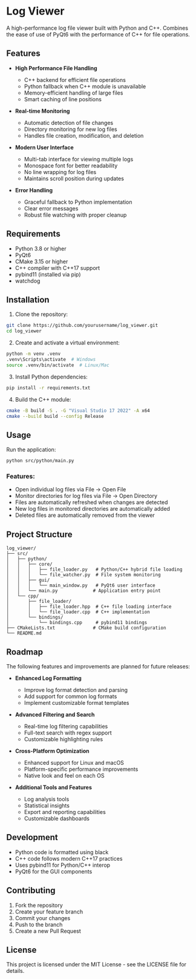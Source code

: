 # Log Viewer

A high-performance log file viewer built with Python and C++. Combines the ease of use of PyQt6 with the performance of C++ for file operations.

## Features

- **High Performance File Handling**
  - C++ backend for efficient file operations
  - Python fallback when C++ module is unavailable
  - Memory-efficient handling of large files
  - Smart caching of line positions

- **Real-time Monitoring**
  - Automatic detection of file changes
  - Directory monitoring for new log files
  - Handles file creation, modification, and deletion

- **Modern User Interface**
  - Multi-tab interface for viewing multiple logs
  - Monospace font for better readability
  - No line wrapping for log files
  - Maintains scroll position during updates

- **Error Handling**
  - Graceful fallback to Python implementation
  - Clear error messages
  - Robust file watching with proper cleanup

## Requirements

- Python 3.8 or higher
- PyQt6
- CMake 3.15 or higher
- C++ compiler with C++17 support
- pybind11 (installed via pip)
- watchdog

## Installation

1. Clone the repository:
```bash
git clone https://github.com/yourusername/log_viewer.git
cd log_viewer
```

2. Create and activate a virtual environment:
```bash
python -m venv .venv
.venv\Scripts\activate  # Windows
source .venv/bin/activate  # Linux/Mac
```

3. Install Python dependencies:
```bash
pip install -r requirements.txt
```

4. Build the C++ module:
```bash
cmake -B build -S . -G "Visual Studio 17 2022" -A x64
cmake --build build --config Release
```

## Usage

Run the application:
```bash
python src/python/main.py
```

### Features:
- Open individual log files via File -> Open File
- Monitor directories for log files via File -> Open Directory
- Files are automatically refreshed when changes are detected
- New log files in monitored directories are automatically added
- Deleted files are automatically removed from the viewer

## Project Structure

```
log_viewer/
├── src/
│   ├── python/
│   │   ├── core/
│   │   │   ├── file_loader.py   # Python/C++ hybrid file loading
│   │   │   └── file_watcher.py  # File system monitoring
│   │   ├── gui/
│   │   │   └── main_window.py   # PyQt6 user interface
│   │   └── main.py             # Application entry point
│   └── cpp/
│       ├── file_loader/
│       │   ├── file_loader.hpp  # C++ file loading interface
│       │   └── file_loader.cpp  # C++ implementation
│       └── bindings/
│           └── bindings.cpp     # pybind11 bindings
├── CMakeLists.txt              # CMake build configuration
└── README.md
```

## Roadmap

The following features and improvements are planned for future releases:

- **Enhanced Log Formatting**
  - Improve log format detection and parsing
  - Add support for common log formats
  - Implement customizable format templates

- **Advanced Filtering and Search**
  - Real-time log filtering capabilities
  - Full-text search with regex support
  - Customizable highlighting rules

- **Cross-Platform Optimization**
  - Enhanced support for Linux and macOS
  - Platform-specific performance improvements
  - Native look and feel on each OS

- **Additional Tools and Features**
  - Log analysis tools
  - Statistical insights
  - Export and reporting capabilities
  - Customizable dashboards

## Development

- Python code is formatted using black
- C++ code follows modern C++17 practices
- Uses pybind11 for Python/C++ interop
- PyQt6 for the GUI components

## Contributing

1. Fork the repository
2. Create your feature branch
3. Commit your changes
4. Push to the branch
5. Create a new Pull Request

## License

This project is licensed under the MIT License - see the LICENSE file for details.